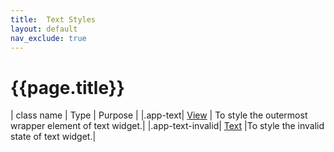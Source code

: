 ```yaml
---
title:  Text Styles
layout: default
nav_exclude: true
---
```

# {{page.title}}

| class name  | Type |  Purpose |
|.app-text| [View](../view.style.html) | To style the outermost wrapper element of text widget.|
|.app-text-invalid| [Text](../text.style.html) |To style the invalid state of text widget.|
